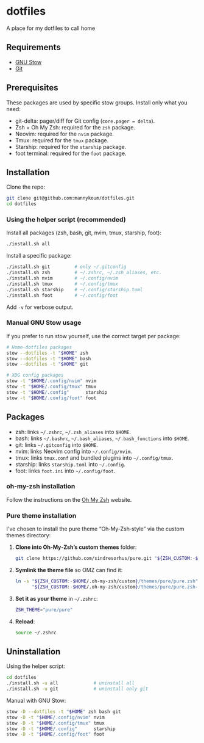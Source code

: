 # dotfiles

A place for my dotfiles to call home

## Requirements

- [GNU Stow](https://www.gnu.org/software/stow/)
- [Git](https://git-scm.com/)

## Prerequisites

These packages are used by specific stow groups. Install only what you need:

- git-delta: pager/diff for Git config (`core.pager = delta`).
- Zsh + Oh My Zsh: required for the `zsh` package.
- Neovim: required for the `nvim` package.
- Tmux: required for the `tmux` package.
- Starship: required for the `starship` package.
- foot terminal: required for the `foot` package.

## Installation

Clone the repo:

```bash
git clone git@github.com:mannykoum/dotfiles.git
cd dotfiles
```

### Using the helper script (recommended)

Install all packages (zsh, bash, git, nvim, tmux, starship, foot):

```bash
./install.sh all
```

Install a specific package:

```bash
./install.sh git         # only ~/.gitconfig
./install.sh zsh         # ~/.zshrc, ~/.zsh_aliases, etc.
./install.sh nvim        # ~/.config/nvim
./install.sh tmux        # ~/.config/tmux
./install.sh starship    # ~/.config/starship.toml
./install.sh foot        # ~/.config/foot
```

Add `-v` for verbose output.

### Manual GNU Stow usage

If you prefer to run stow yourself, use the correct target per package:

```bash
# Home-dotfiles packages
stow --dotfiles -t "$HOME" zsh
stow --dotfiles -t "$HOME" bash
stow --dotfiles -t "$HOME" git

# XDG config packages
stow -t "$HOME/.config/nvim" nvim
stow -t "$HOME/.config/tmux" tmux
stow -t "$HOME/.config"      starship
stow -t "$HOME/.config/foot" foot
```

## Packages

- zsh: links `~/.zshrc`, `~/.zsh_aliases` into `$HOME`.
- bash: links `~/.bashrc`, `~/.bash_aliases`, `~/.bash_functions` into `$HOME`.
- git: links `~/.gitconfig` into `$HOME`.
- nvim: links Neovim config into `~/.config/nvim`.
- tmux: links `tmux.conf` and bundled plugins into `~/.config/tmux`.
- starship: links `starship.toml` into `~/.config`.
- foot: links `foot.ini` into `~/.config/foot`.

### oh-my-zsh installation

Follow the instructions on the [Oh My Zsh](https://ohmyz.sh/#basic-installation)
website.

### Pure theme installation

I've chosen to install the pure theme “Oh‑My‑Zsh‑style” via the custom themes
directory:

1. **Clone into Oh‑My‑Zsh’s custom themes** folder:

   ```bash
   git clone https://github.com/sindresorhus/pure.git "${ZSH_CUSTOM:-$HOME/.oh-my-zsh/custom}/themes/pure"
   ```

2. **Symlink the theme file** so OMZ can find it:

   ```bash
   ln -s "${ZSH_CUSTOM:-$HOME/.oh-my-zsh/custom}/themes/pure/pure.zsh" \
         "${ZSH_CUSTOM:-$HOME/.oh-my-zsh/custom}/themes/pure/pure.zsh-theme"
   ```

3. **Set it as your theme** in `~/.zshrc`:

   ```bash
   ZSH_THEME="pure/pure"
   ```

4. **Reload**:

   ```bash
   source ~/.zshrc
   ```

## Uninstallation

Using the helper script:

```bash
cd dotfiles
./install.sh -u all             # uninstall all
./install.sh -u git             # uninstall only git
```

Manual with GNU Stow:

```bash
stow -D --dotfiles -t "$HOME" zsh bash git
stow -D -t "$HOME/.config/nvim" nvim
stow -D -t "$HOME/.config/tmux" tmux
stow -D -t "$HOME/.config"      starship
stow -D -t "$HOME/.config/foot" foot
```

